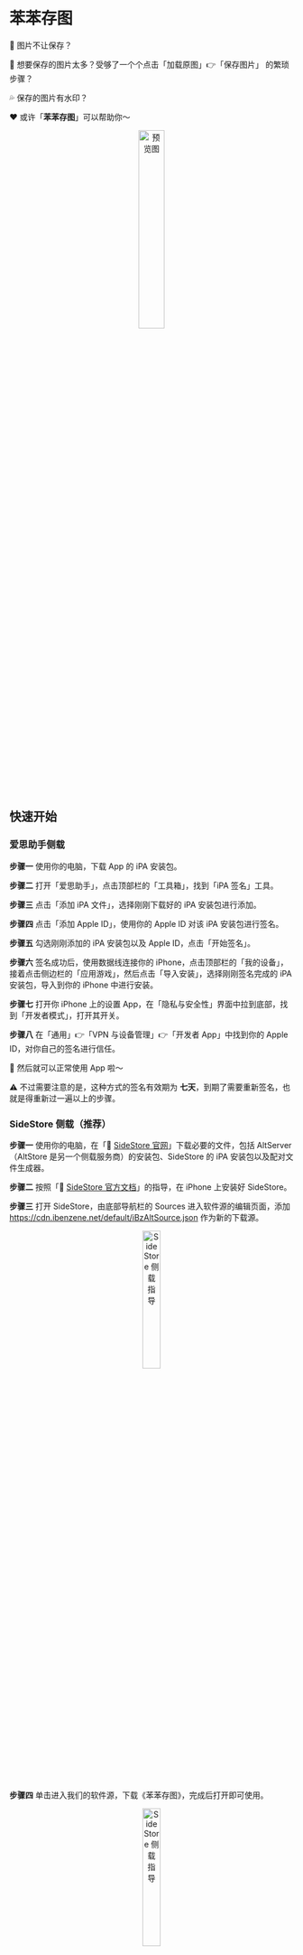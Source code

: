#  苯苯存图

🚫 图片不让保存？

🤯 想要保存的图片太多？受够了一个个点击「加载原图」👉「保存图片」 的繁琐步骤？

💦 保存的图片有水印？

❤️ 或许「**苯苯存图**」可以帮助你～

<div align=center>
  <img src="https://cdn.ibenzene.net/image-downloader/Preview_iOS.png" alt="预览图" width="30%"></img>
</div>


## 快速开始

### 爱思助手侧载

**步骤一**  使用你的电脑，下载 App 的 iPA 安装包。

**步骤二**  打开「爱思助手」，点击顶部栏的「工具箱」，找到「iPA 签名」工具。

**步骤三**  点击「添加 iPA 文件」，选择刚刚下载好的 iPA 安装包进行添加。

**步骤四**  点击「添加 Apple ID」，使用你的 Apple ID 对该 iPA 安装包进行签名。

**步骤五**  勾选刚刚添加的 iPA 安装包以及 Apple ID，点击「开始签名」。

**步骤六**  签名成功后，使用数据线连接你的 iPhone，点击顶部栏的「我的设备」，接着点击侧边栏的「应用游戏」，然后点击「导入安装」，选择刚刚签名完成的 iPA 安装包，导入到你的 iPhone 中进行安装。

**步骤七**  打开你 iPhone 上的设置 App，在「隐私与安全性」界面中拉到底部，找到「开发者模式」，打开其开关。

**步骤八**  在「通用」👉「VPN 与设备管理」👉「开发者 App」中找到你的 Apple ID，对你自己的签名进行信任。

🥰 然后就可以正常使用 App 啦～

⚠️ 不过需要注意的是，这种方式的签名有效期为 **七天**，到期了需要重新签名，也就是得重新过一遍以上的步骤。

### SideStore 侧载（推荐）

**步骤一**  使用你的电脑，在「🔗 [SideStore 官网](https://sidestore.io/#get-started)」下载必要的文件，包括 AltServer（AltStore 是另一个侧载服务商）的安装包、SideStore 的 iPA 安装包以及配对文件生成器。

**步骤二**  按照「🔗 [SideStore 官方文档](https://docs.sidestore.io/docs/intro)」的指导，在 iPhone 上安装好 SideStore。

**步骤三**  打开 SideStore，由底部导航栏的 Sources 进入软件源的编辑页面，添加 https://cdn.ibenzene.net/default/iBzAltSource.json 作为新的下载源。

<div align=center>
  <img src="https://cdn.ibenzene.net/default/SideStore_Guide_1.jpg" alt="SideStore 侧载指导" width="25%"></img>
</div>

**步骤四**  单击进入我们的软件源，下载《苯苯存图》，完成后打开即可使用。

<div align=center>
  <img src="https://cdn.ibenzene.net/default/SideStore_Guide_2.jpg" alt="SideStore 侧载指导" width="25%"></img>
</div>

**步骤五（可选）** 如果对于官方提供的 iPA 自签名服务不放心，可以自行部署 iPA 自签名服务。（🔗 [Anisette Server v3](https://github.com/Dadoum/anisette-v3-server)）

💡 虽然这种方式的签名有效期也为七天，但是到期之前 **仅需在手机上** 自动续签即可，无需电脑！（签名服务由官方或者你自己部署的 Anisette Server 提供）

## 后端部署

⚠️ 自 v0.2.0 更新以来，为了便于项目的维护，我们将前端中与 UI 无关的代码分离开来，作为独立的后端，你需要单独部署。

🔗 [后端项目](https://github.com/iBenzene/ImageDownloader_Backend)

## 支持功能

✅ 输入单个或多个链接，批量保存小红书图片、**实况图片** 或视频。

✅ 输入单个或多个链接，批量保存米游社图片。

✅ 输入单个或多个链接，批量保存微博图片。

✅ 自由地使用一张图片和一段视频合成「实况图片」。

## 计划支持

🚧 输入单个或多个链接，批量保存哔哩哔哩视频。（预计下个版本支持）

🚧 允许将视频保存到云盘，节省手机存储空间。（计划支持协议：WebDAV）

🚧 输入单个或多个链接，批量保存 Pixiv 图片。（无代理，网络问题用户自行解决）

🚧 输入单个或多个链接，批量保存抖音视频。
